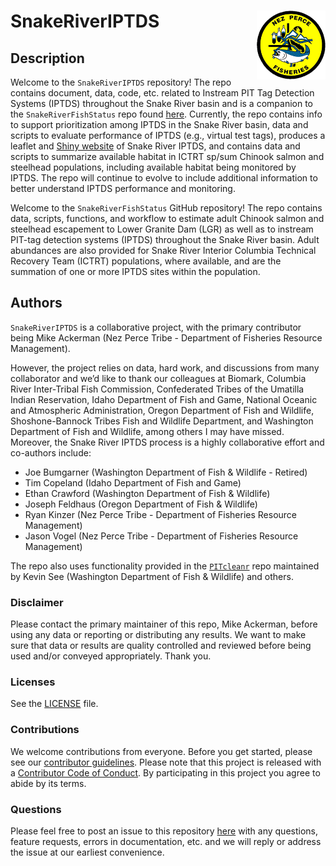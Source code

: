 
<!-- README.md is generated from README.Rmd. Please edit that file -->

# SnakeRiverIPTDS <a href='https://github.com/NPTfisheries/SnakeRiverIPTDS'><img src='DFRM.png' align="right" width="110" /></a>

## Description

Welcome to the `SnakeRiverIPTDS` repository! The repo contains document,
data, code, etc. related to Instream PIT Tag Detection Systems (IPTDS)
throughout the Snake River basin and is a companion to the
`SnakeRiverFishStatus` repo found
[here](https://github.com/NPTfisheries/SnakeRiverFishStatus). Currently,
the repo contains info to support prioritization among IPTDS in the
Snake River basin, data and scripts to evaluate performance of IPTDS
(e.g., virtual test tags), produces a leaflet and [Shiny
website](https://nptfisheries.shinyapps.io/sr-iptds/) of Snake River
IPTDS, and contains data and scripts to summarize available habitat in
ICTRT sp/sum Chinook salmon and steelhead populations, including
available habitat being monitored by IPTDS. The repo will continue to
evolve to include additional information to better understand IPTDS
performance and monitoring.

Welcome to the `SnakeRiverFishStatus` GitHub repository! The repo
contains data, scripts, functions, and workflow to estimate adult
Chinook salmon and steelhead escapement to Lower Granite Dam (LGR) as
well as to instream PIT-tag detection systems (IPTDS) throughout the
Snake River basin. Adult abundances are also provided for Snake River
Interior Columbia Technical Recovery Team (ICTRT) populations, where
available, and are the summation of one or more IPTDS sites within the
population.

## Authors

`SnakeRiverIPTDS` is a collaborative project, with the primary
contributor being Mike Ackerman (Nez Perce Tribe - Department of
Fisheries Resource Management).

However, the project relies on data, hard work, and discussions from
many collaborator and we’d like to thank our colleagues at Biomark,
Columbia River Inter-Tribal Fish Commission, Confederated Tribes of the
Umatilla Indian Reservation, Idaho Department of Fish and Game, National
Oceanic and Atmospheric Administration, Oregon Department of Fish and
Wildlife, Shoshone-Bannock Tribes Fish and Wildlife Department, and
Washington Department of Fish and Wildlife, among others I may have
missed. Moreover, the Snake River IPTDS process is a highly
collaborative effort and co-authors include:

- Joe Bumgarner (Washington Department of Fish & Wildlife - Retired)
- Tim Copeland (Idaho Department of Fish and Game)
- Ethan Crawford (Washington Department of Fish & Wildlife)
- Joseph Feldhaus (Oregon Department of Fish & Wildlife)
- Ryan Kinzer (Nez Perce Tribe - Department of Fisheries Resource
  Management)
- Jason Vogel (Nez Perce Tribe - Department of Fisheries Resource
  Management)

The repo also uses functionality provided in the
[`PITcleanr`](https://github.com/KevinSee/PITcleanr) repo maintained by
Kevin See (Washington Department of Fish & Wildlife) and others.

### Disclaimer

Please contact the primary maintainer of this repo, Mike Ackerman,
before using any data or reporting or distributing any results. We want
to make sure that data or results are quality controlled and reviewed
before being used and/or conveyed appropriately. Thank you.

### Licenses

See the [LICENSE](LICENSE) file.

### Contributions

We welcome contributions from everyone. Before you get started, please
see our [contributor guidelines](CONTRIBUTING.md). Please note that this
project is released with a [Contributor Code of Conduct](CONDUCT.md). By
participating in this project you agree to abide by its terms.

### Questions

Please feel free to post an issue to this repository
[here](https://github.com/NPTfisheries/SnakeRiverFishStatus/issues) with
any questions, feature requests, errors in documentation, etc. and we
will reply or address the issue at our earliest convenience.
